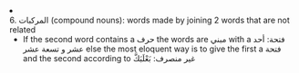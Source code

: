 <li class="col 47"><div class="nodecontent">6. المركبات (compound nouns): words made by joining 2 words that are not related</div>
    <ul class="subexp">
<li class="basic"><div class="nodecontent">If the second word contains a حرف the words are مبني with a فتحة: أحد عشر و تسعة عشر else the most eloquent way is to give the first a فتحة and the second according to غير منصرف: بَعْلَبَكَّ</div></li></ul></li>